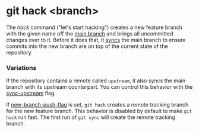 # git hack &lt;branch&gt;

The _hack_ command ("let's start hacking") creates a new feature branch with the
given name off the [main branch](../preferences/main-branch-name.md) and brings
all uncommitted changes over to it. Before it does that, it [syncs](sync.md) the
main branch to ensure commits into the new branch are on top of the current
state of the repository.

### Variations

If the repository contains a remote called `upstream`, it also syncs the main
branch with its upstream counterpart. You can control this behavior with the
[sync-upstream](../preferences/sync-upstream.md) flag.

If [new-branch-push-flag](config-new-branch-push-flag.md) is set, `git hack`
creates a remote tracking branch for the new feature branch. This behavior is
disabled by default to make `git hack` run fast. The first run of `git sync`
will create the remote tracking branch.
